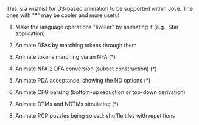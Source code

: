This is a wishlist for D3-based animation to be supported within Jove. The ones
with "*" may be cooler and more useful.

1) Make the language operations "livelier" by animating it (e.g., Star application)

2) Animate DFAs by marching tokens through them

3) Animate tokens marching via an NFA (*)

4) Animate NFA 2 DFA conversion (subset construction)  (*)

5) Animate PDA acceptance, showing the ND options (*)

6) Animate CFG parsing (bottom-up reduction or top-down derivation)

7) Animate DTMs and NDTMs simulating (*)

8) Animate PCP puzzles being solved; shuffle tiles with repetitions


